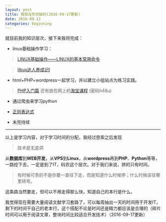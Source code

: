 ```yaml
---
layout: post
title: 我现在所欠缺的(2016-09-17更新)
date: 2016-09-12
categories: beginning
---
```

就目前我的知识层次，接下来我将完成：

- linux基础操作学习：

> [LINUX基础操作——LINUX的基本常用命令](http://www.coder51aa.pub/article/304811.html)

>[libux达人养成记Ⅰ](http://www.imooc.com/learn/175)

- html+PHP+wordpress一起学习，并以建立小组站点为练习实践。

> [PHP入门篇](http://www.imooc.com/learn/54)
还有放在网上的[淘宝课程](http://pan.baidu.com/s/1bXYoEU) (密码h48u)

- 通过爬虫来学习python

- [正则表达式](http://deerchao.net/tutorials/regex/regex.htm)

- 未完待续

---

以上是学习内容，对于学习时间的分配，我经过思索之后发现

> 技术是无底洞

从**数据库**到**WEB开发**，从**VPS**到**Linux**，从**wordpress**再到**PHP**、**Python**等等，一路挖下去，一定是到了IT，码农这个层次。对于我们来说，拼的只有时间。

> 有时候可贵的不是你要一直往下走，而是知道什么时候停；什么时候该往哪里转弯。

这条路当然要走，但可以不用走得那么快，知道自己的本行是什么。

我觉得现在需要大量阅读文献学习套路了，可以每周抽出一天的时间用于开发IT，剩下的时间干自己的老本行，这个搭配不论是时间还是精力都应该是合理的（碎片时间可以用于阅读文章，整块时间比较适合开发技术）（2016-09-17更新）
